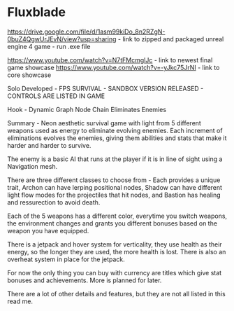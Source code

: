 # Fluxblade
https://drive.google.com/file/d/1asm99kiDo_8n2RZgN-0buZ4QgwUrJEvN/view?usp=sharing  - link to zipped and packaged unreal engine 4 game - run .exe file

https://www.youtube.com/watch?v=N7tFMcmglJc - link to newest final game showcase
https://www.youtube.com/watch?v=-yJkc75JrNI - link to core showcase

Solo Developed - FPS SURVIVAL - SANDBOX VERSION RELEASED - CONTROLS ARE LISTED IN GAME

Hook - Dynamic Graph Node Chain Eliminates Enemies 

Summary - Neon aesthetic survival game with light from 5 different weapons used as energy to eliminate evolving enemies. Each increment of eliminations evolves the enemies, giving them abilities and stats that make it harder and harder to survive.

The enemy is a basic AI that runs at the player if it is in line of sight using a Navigation mesh.

There are three different classes to choose from - Each provides a unique trait, Archon can have lerping positional nodes, Shadow can have different light flow modes for the projectiles that hit nodes, and Bastion has healing and ressurection to avoid death.

Each of the 5 weapons has a different color, everytime you switch weapons, the environment changes and grants you different bonuses based on the weapon you have equipped.

There is a jetpack and hover system for verticality, they use health as their energy, so the longer they are used, the more health is lost. There is also an overheat system in place for the jetpack.

For now the only thing you can buy with currency are titles which give stat bonuses and achievements. More is planned for later.

There are a lot of other details and features, but they are not all listed in this read me.
